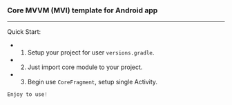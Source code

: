 ### Core MVVM (MVI) template for Android app
------
Quick Start:
- 1. Setup your project for user `versions.gradle`.
- 2. Just import core module to your project.
- 3. Begin use `CoreFragment`, setup single Activity.

```javascript
Enjoy to use!
```
